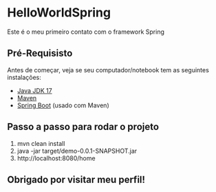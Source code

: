 # HelloWorldSpring
Este é o meu primeiro contato com o framework Spring


## Pré-Requisisto

Antes de começar, veja se seu computador/notebook tem as seguintes instalações:

- [Java JDK 17](https://www.oracle.com/java/technologies/javase-jdk17-downloads.html)
- [Maven](https://maven.apache.org/download.cgi)
- [Spring Boot](https://spring.io/projects/spring-boot) (usado com Maven)


## Passo a passo para rodar o projeto

1. mvn clean install
2. java -jar target/demo-0.0.1-SNAPSHOT.jar
3. http://localhost:8080/home




## Obrigado por visitar meu perfil! 




